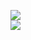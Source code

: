 [![](https://img.shields.io/badge/Made%20With-Github%20Spray-lightgrey.svg?style=for-the-badge&logo=github)](https://github.com/Annihil/github-spray#28172)  
[![](https://i.imgur.com/2DrTn0Z.gif)](https://github.com/Annihil/github-spray)